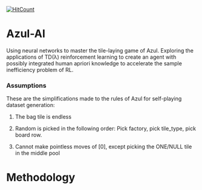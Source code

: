 [![HitCount](http://hits.dwyl.io/irenexychen/Azul-AI.svg)](http://hits.dwyl.io/irenexychen/Azul-AI)


# Azul-AI
Using neural networks to master the tile-laying game of Azul. Exploring the applications of TD(λ) reinforcement learning to create an agent with possibly integrated human apriori knowledge to accelerate the sample inefficiency problem of RL. 


### Assumptions
These are the simplifications made to the rules of Azul for self-playing dataset generation:

1. The bag tile is endless

2. Random is picked in the following order: Pick factory, pick tile_type, pick board row.

3. Cannot make pointless moves of [0], except picking the ONE/NULL tile in the middle pool



# Methodology

